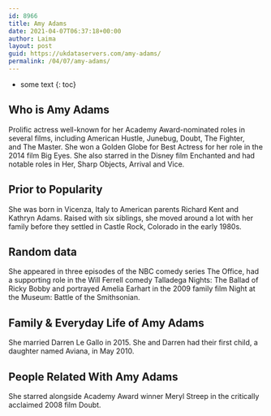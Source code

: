 ```yaml
---
id: 8966
title: Amy Adams
date: 2021-04-07T06:37:18+00:00
author: Laima
layout: post
guid: https://ukdataservers.com/amy-adams/
permalink: /04/07/amy-adams/
---
```


* some text
{: toc}


## Who is Amy Adams
                  
                  
                  
Prolific actress well-known for her Academy Award-nominated roles in several films, including American Hustle, Junebug, Doubt, The Fighter, and The Master. She won a Golden Globe for Best Actress for her role in the 2014 film Big Eyes. She also starred in the Disney film Enchanted and had notable roles in Her, Sharp Objects, Arrival and Vice.  
                  
              
            
              
            
                
                
                
## Prior to Popularity
                  
                  
                  
She was born in Vicenza, Italy to American parents Richard Kent and Kathryn Adams. Raised with six siblings, she moved around a lot with her family before they settled in Castle Rock, Colorado in the early 1980s. 
                  
              
            
              
            
                
                
                
## Random data
                  
                  
                  
She appeared in three episodes of the NBC comedy series The Office, had a supporting role in the Will Ferrell comedy Talladega Nights: The Ballad of Ricky Bobby and portrayed Amelia Earhart in the 2009 family film Night at the Museum: Battle of the Smithsonian. 
                  
              
            
              
            
                
                
                
## Family & Everyday Life of Amy Adams
                  
                  
                  
She married Darren Le Gallo in 2015. She and Darren had their first child, a daughter named Aviana, in May 2010. 
                  
              
            
              
            
                
                
                
## People Related With Amy Adams
                  
                  
                  
She starred alongside Academy Award winner Meryl Streep in the critically acclaimed 2008 film Doubt.
                  
              
            
              
            
                
              
            
              
              
            
            
              
            
          
          
          